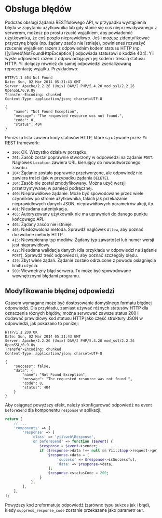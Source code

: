 Obsługa błędów
==============

Podczas obsługi żądania RESTfulowego API, w przypadku wystąpienia błędu w zapytaniu użytkownika lub gdy stanie się coś nieprzewidywanego 
z serwerem, możesz po prostu rzucić wyjątkiem, aby powiadomić użytkownika, że coś poszło nieprawidłowo.
Jeśli możesz zidentyfikować przyczynę błędu (np. żądany zasób nie istnieje), powinieneś rozważyć 
rzucenie wyjątkiem razem z odpowiednim kodem statusu HTTP (np. [[yii\web\NotFoundHttpException]] odpowiada statusowi o kodzie 404). 
Yii wyśle odpowiedź razem z odpowiadającym jej kodem i treścią statusu HTTP. Yii dołączy również do samej odpowiedzi zserializowaną reprezentację 
wyjątku. Przykładowo:

```
HTTP/1.1 404 Not Found
Date: Sun, 02 Mar 2014 05:31:43 GMT
Server: Apache/2.2.26 (Unix) DAV/2 PHP/5.4.20 mod_ssl/2.2.26 OpenSSL/0.9.8y
Transfer-Encoding: chunked
Content-Type: application/json; charset=UTF-8

{
    "name": "Not Found Exception",
    "message": "The requested resource was not found.",
    "code": 0,
    "status": 404
}
```

Poniższa lista zawiera kody statusów HTTP, które są używane przez Yii REST framework:

* `200`: OK. Wszystko działa w porządku.
* `201`: Zasób został poprawnie stworzony w odpowiedzi na żądanie `POST`. Nagłówek `Location` zawiera URL kierujący do nowoutworzonego zasobu.
* `204`: Żądanie zostało poprawnie przetworzone, ale odpowiedź nie zawiera treści (jak w przypadku żądania `DELETE`).
* `304`: Zasób nie został zmodyfikowany. Można użyć wersji przetrzymywanej w pamięci podręcznej.
* `400`: Nieprawidłowe żądanie. Może być spowodowane przez wiele czynników po stronie użytkownika, takich jak przekazanie nieprawidłowych danych JSON,
   nieprawidłowych parametrów akcji, itp.
* `401`: Nieudana autentykacja.
* `403`: Autoryzowany użytkownik nie ma uprawnień do danego punktu końcowego API.
* `404`: Żądany zasób nie istnieje.
* `405`: Niedozwolona metoda. Sprawdź nagłówek `Allow`, aby poznać dozwolone metody HTTP.
* `415`: Niewspierany typ mediów. Żądany typ zawartości lub numer wersji jest nieprawidłowy.
* `422`: Nieudana walidacja danych (dla przykładu w odpowiedzi na żądanie `POST`). Sprawdź treść odpowiedzi, aby poznać szczegóły błędu.
* `429`: Zbyt wiele żądań. Żądanie zostało odrzucone z powodu osiagnięcia limitu użycia.
* `500`: Wewnętrzny błąd serwera. To może być spowodowane wewnętrznymi błędami programu.


## Modyfikowanie błędnej odpowiedzi <span id="customizing-error-response"></span>

Czasem wymagane może być dostosowanie domyślnego formatu błędnej odpowiedzi. Dla przykładu, zamiast używać różnych statusów HTTP dla oznaczenia różnych błędów, 
można serwować zawsze status 200 i dodawać prawidłowy kod statusu HTTP jako część struktury JSON w odpowiedzi, jak pokazano to poniżej:

```
HTTP/1.1 200 OK
Date: Sun, 02 Mar 2014 05:31:43 GMT
Server: Apache/2.2.26 (Unix) DAV/2 PHP/5.4.20 mod_ssl/2.2.26 OpenSSL/0.9.8y
Transfer-Encoding: chunked
Content-Type: application/json; charset=UTF-8

{
    "success": false,
    "data": {
        "name": "Not Found Exception",
        "message": "The requested resource was not found.",
        "code": 0,
        "status": 404
    }
}
```

Aby osiągnąć powyższy efekt, należy skonfigurować odpowiedź na event `beforeSend` dla komponentu `response` w aplikacji:

```php
return [
    // ...
    'components' => [
        'response' => [
            'class' => 'yii\web\Response',
            'on beforeSend' => function ($event) {
                $response = $event->sender;
                if ($response->data !== null && Yii::$app->request->get('suppress_response_code')) {
                    $response->data = [
                        'success' => $response->isSuccessful,
                        'data' => $response->data,
                    ];
                    $response->statusCode = 200;
                }
            },
        ],
    ],
];
```

Powyższy kod zreformatuje odpowiedź (zarówno typu sukces jak i błąd), kiedy `suppress_response_code` zostanie przekazane jako parametr `GET`.
